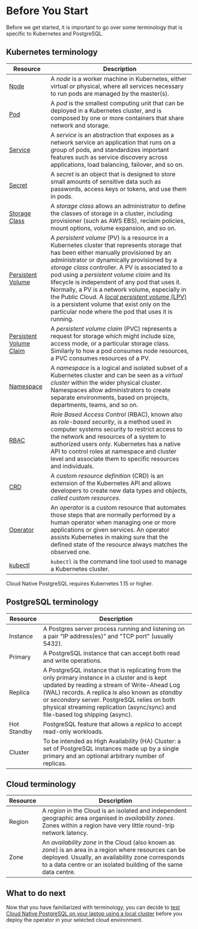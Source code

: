 # Before You Start

Before we get started, it is important to go over some terminology that is
specific to Kubernetes and PostgreSQL.

## Kubernetes terminology

| Resource                                                                                                          | Description                                                                                                                                                                                                                                                                                                                                                                                                                                                                                                                                                                                                         |
|-------------------------------------------------------------------------------------------------------------------|---------------------------------------------------------------------------------------------------------------------------------------------------------------------------------------------------------------------------------------------------------------------------------------------------------------------------------------------------------------------------------------------------------------------------------------------------------------------------------------------------------------------------------------------------------------------------------------------------------------------|
| [Node](https://kubernetes.io/docs/concepts/architecture/nodes/)                                                   | A *node* is a worker machine in Kubernetes, either virtual or physical, where all services necessary to run pods are managed by the master(s).                                                                                                                                                                                                                                                                                                                                                                                                                                                                      |
| [Pod](https://kubernetes.io/docs/concepts/workloads/pods/pod/)                                                    | A *pod* is the smallest computing unit that can be deployed in a Kubernetes cluster, and is composed by one or more containers that share network and storage.                                                                                                                                                                                                                                                                                                                                                                                                                                                      |
| [Service](https://kubernetes.io/docs/concepts/services-networking/service/)                                       | A *service* is an abstraction that exposes as a network service an application that runs on a group of pods, and standardizes important features such as service discovery across applications, load balancing, failover, and so on.                                                                                                                                                                                                                                                                                                                                                                                |
| [Secret](https://kubernetes.io/docs/concepts/configuration/secret/)                                               | A *secret* is an object that is designed to store small amounts of sensitive data such as passwords, access keys or tokens, and use them in pods.                                                                                                                                                                                                                                                                                                                                                                                                                                                                   |
| [Storage Class](https://kubernetes.io/docs/concepts/storage/storage-classes/)                                     | A *storage class* allows an administrator to define the classes of storage in a cluster, including provisioner (such as AWS EBS), reclaim policies, mount options, volume expansion, and so on.                                                                                                                                                                                                                                                                                                                                                                                                                     |
| [Persistent Volume](https://kubernetes.io/docs/concepts/storage/persistent-volumes/)                              | A *persistent volume* (PV) is a resource in a Kubernetes cluster that represents storage that has been either manually provisioned by an administrator or dynamically provisioned by a *storage class* controller. A PV is associated to a pod using a *persistent volume claim* and its lifecycle is independent of any pod that uses it. Normally, a PV is a network volume, especially in the Public Cloud. A [*local persistent volume* (LPV)](https://kubernetes.io/docs/concepts/storage/volumes/#local) is a persistent volume that exist only on the particular node where the pod that uses it is running. |
| [Persistent Volume Claim](https://kubernetes.io/docs/concepts/storage/persistent-volumes/#persistentvolumeclaims) | A *persistent volume claim* (PVC) represents a request for storage which might include size, access mode, or a particular storage class. Similarly to how a pod consumes node resources, a PVC consumes resources of a PV.                                                                                                                                                                                                                                                                                                                                                                                          |
| [Namespace](https://kubernetes.io/docs/concepts/overview/working-with-objects/namespaces/)                        | A *namespace* is a logical and isolated subset of a Kubernetes cluster and can be seen as a *virtual cluster* within the wider physical cluster. Namespaces allow administrators to create separate environments, based on projects, departments, teams, and so on.                                                                                                                                                                                                                                                                                                                                                 |
| [RBAC](https://kubernetes.io/docs/reference/access-authn-authz/rbac/)                                             | *Role Based Access Control* (RBAC), known also as *role-based security*, is a method used in computer systems security to restrict access to the network and resources of a system to authorized users only. Kubernetes has a native API to control roles at namespace and cluster level and associate them to specific resources and individuals.                                                                                                                                                                                                                                                                  |
| [CRD](https://kubernetes.io/docs/concepts/extend-kubernetes/api-extension/custom-resources/)                      | A *custom resource definition* (CRD) is an extension of the Kubernetes API and allows developers to create new data types and objects, *called custom resources*.                                                                                                                                                                                                                                                                                                                                                                                                                                                   |
| [Operator](https://kubernetes.io/docs/concepts/extend-kubernetes/operator/)                                       | An *operator* is a custom resource that automates those steps that are normally performed by a human operator when managing one or more applications or given services. An operator assists Kubernetes in making sure that the defined state of the resource always matches the observed one.                                                                                                                                                                                                                                                                                                                       |
| [kubectl](https://kubernetes.io/docs/reference/kubectl/overview/)                                                 | `kubectl` is the command line tool used to manage a Kubernetes cluster.                                                                                                                                                                                                                                                                                                                                                                                                                                                                                                                                             |

Cloud Native PostgreSQL requires Kubernetes 1.15 or higher.

## PostgreSQL terminology

| Resource  | Description |
|-------------------------------------------------------------------------------------------------------------------|---------------------------------------------------------------------------------------------------------------------------------------------------------------------------------------------------------------------------------------------------------------------------------------------------------------------------------------------------------------------------------------------------------------------------------------------------------------------------------------------------------------------------------------------------------------------------------------------------------------------|
| Instance | A Postgres server process running and listening on a pair "IP address(es)" and "TCP port" (usually 5432). |
| Primary | A PostgreSQL instance that can accept both read and write operations. |
| Replica | A PostgreSQL instance that is replicating from the only primary instance in a cluster and is kept updated by reading a stream of Write-Ahead Log (WAL) records. A replica is also known as *standby* or *secondary* server. PostgreSQL relies on both physical streaming replication (async/sync) and file-based log shipping (async). |
| Hot Standby | PostgreSQL feature that allows a *replica* to accept read-only workloads. |
| Cluster | To be intended as High Availability (HA) Cluster: a set of PostgreSQL instances made up by a single primary and an optional arbitrary number of replicas. |

## Cloud terminology

| Resource  | Description |
|-------------------------------------------------------------------------------------------------------------------|---------------------------------------------------------------------------------------------------------------------------------------------------------------------------------------------------------------------------------------------------------------------------------------------------------------------------------------------------------------------------------------------------------------------------------------------------------------------------------------------------------------------------------------------------------------------------------------------------------------------|
| Region | A *region* in the Cloud is an isolated and independent geographic area organised in *availability zones*. Zones within a region have very little round-trip network latency. |
| Zone | An *availability zone* in the Cloud (also known as *zone*) is an area in a region where resources can be deployed. Usually, an availability zone corresponds to a data centre or an isolated building of the same data centre. |

## What to do next

Now that you have familiarized with terminology, you can decide to
[test Cloud Native PostgreSQL on your laptop using a local cluster](quickstart.md) before you deploy the operator in your selected cloud environment.
